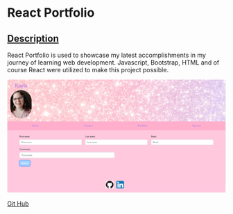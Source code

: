 # React Portfolio
## <ins>Description</ins>
React Portfolio is used to showcase my latest accomplishments in my journey of learning web development. Javascript, Bootstrap, HTML and of course React were utilized to make this project possible. 

![Screenshot of React Portfolio](./public/Images/Capture.PNG)

[Git Hub](https://github.com/KaylaVangel/react-portfolio)